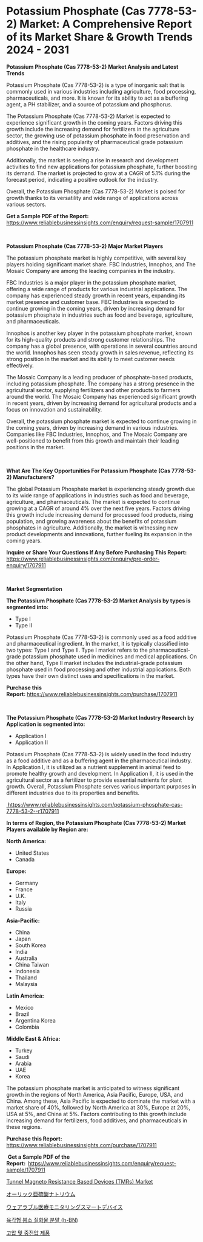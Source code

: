 <p><h1>Potassium Phosphate (Cas 7778-53-2) Market: A Comprehensive Report of its Market Share & Growth Trends 2024 - 2031</h1></p><p><strong>Potassium Phosphate (Cas 7778-53-2) Market Analysis and Latest Trends</strong></p>
<p><p>Potassium Phosphate (Cas 7778-53-2) is a type of inorganic salt that is commonly used in various industries including agriculture, food processing, pharmaceuticals, and more. It is known for its ability to act as a buffering agent, a PH stabilizer, and a source of potassium and phosphorus.</p><p>The Potassium Phosphate (Cas 7778-53-2) Market is expected to experience significant growth in the coming years. Factors driving this growth include the increasing demand for fertilizers in the agriculture sector, the growing use of potassium phosphate in food preservation and additives, and the rising popularity of pharmaceutical grade potassium phosphate in the healthcare industry.</p><p>Additionally, the market is seeing a rise in research and development activities to find new applications for potassium phosphate, further boosting its demand. The market is projected to grow at a CAGR of 5.1% during the forecast period, indicating a positive outlook for the industry.</p><p>Overall, the Potassium Phosphate (Cas 7778-53-2) Market is poised for growth thanks to its versatility and wide range of applications across various sectors.</p></p>
<p><strong>Get a Sample PDF of the Report:&nbsp;</strong> <a href="https://www.reliablebusinessinsights.com/enquiry/request-sample/1707911">https://www.reliablebusinessinsights.com/enquiry/request-sample/1707911</a></p>
<p>&nbsp;</p>
<p><strong>Potassium Phosphate (Cas 7778-53-2) Major Market Players</strong></p>
<p><p>The potassium phosphate market is highly competitive, with several key players holding significant market share. FBC Industries, Innophos, and The Mosaic Company are among the leading companies in the industry.</p><p>FBC Industries is a major player in the potassium phosphate market, offering a wide range of products for various industrial applications. The company has experienced steady growth in recent years, expanding its market presence and customer base. FBC Industries is expected to continue growing in the coming years, driven by increasing demand for potassium phosphate in industries such as food and beverage, agriculture, and pharmaceuticals.</p><p>Innophos is another key player in the potassium phosphate market, known for its high-quality products and strong customer relationships. The company has a global presence, with operations in several countries around the world. Innophos has seen steady growth in sales revenue, reflecting its strong position in the market and its ability to meet customer needs effectively.</p><p>The Mosaic Company is a leading producer of phosphate-based products, including potassium phosphate. The company has a strong presence in the agricultural sector, supplying fertilizers and other products to farmers around the world. The Mosaic Company has experienced significant growth in recent years, driven by increasing demand for agricultural products and a focus on innovation and sustainability.</p><p>Overall, the potassium phosphate market is expected to continue growing in the coming years, driven by increasing demand in various industries. Companies like FBC Industries, Innophos, and The Mosaic Company are well-positioned to benefit from this growth and maintain their leading positions in the market.</p></p>
<p>&nbsp;</p>
<p><strong>What Are The Key Opportunities For Potassium Phosphate (Cas 7778-53-2) Manufacturers?</strong></p>
<p><p>The global Potassium Phosphate market is experiencing steady growth due to its wide range of applications in industries such as food and beverage, agriculture, and pharmaceuticals. The market is expected to continue growing at a CAGR of around 4% over the next five years. Factors driving this growth include increasing demand for processed food products, rising population, and growing awareness about the benefits of potassium phosphates in agriculture. Additionally, the market is witnessing new product developments and innovations, further fueling its expansion in the coming years.</p></p>
<p><strong>Inquire or Share Your Questions If Any Before Purchasing This Report:</strong> <a href="https://www.reliablebusinessinsights.com/enquiry/pre-order-enquiry/1707911">https://www.reliablebusinessinsights.com/enquiry/pre-order-enquiry/1707911</a></p>
<p>&nbsp;</p>
<p><strong>Market Segmentation</strong></p>
<p><strong>The Potassium Phosphate (Cas 7778-53-2) Market Analysis by types is segmented into:</strong></p>
<p><ul><li>Type I</li><li>Type II</li></ul></p>
<p><p>Potassium Phosphate (Cas 7778-53-2) is commonly used as a food additive and pharmaceutical ingredient. In the market, it is typically classified into two types: Type I and Type II. Type I market refers to the pharmaceutical-grade potassium phosphate used in medicines and medical applications. On the other hand, Type II market includes the industrial-grade potassium phosphate used in food processing and other industrial applications. Both types have their own distinct uses and specifications in the market.</p></p>
<p><strong>Purchase this Report:&nbsp;</strong><a href="https://www.reliablebusinessinsights.com/purchase/1707911">https://www.reliablebusinessinsights.com/purchase/1707911</a></p>
<p>&nbsp;</p>
<p><strong>The Potassium Phosphate (Cas 7778-53-2) Market Industry Research by Application is segmented into:</strong></p>
<p><ul><li>Application I</li><li>Application II</li></ul></p>
<p><p>Potassium Phosphate (Cas 7778-53-2) is widely used in the food industry as a food additive and as a buffering agent in the pharmaceutical industry. In Application I, it is utilized as a nutrient supplement in animal feed to promote healthy growth and development. In Application II, it is used in the agricultural sector as a fertilizer to provide essential nutrients for plant growth. Overall, Potassium Phosphate serves various important purposes in different industries due to its properties and benefits.</p></p>
<p><a href="https://www.reliablebusinessinsights.com/potassium-phosphate-cas-7778-53-2--r1707911">&nbsp;https://www.reliablebusinessinsights.com/potassium-phosphate-cas-7778-53-2--r1707911</a></p>
<p><strong>In terms of Region, the Potassium Phosphate (Cas 7778-53-2) Market Players available by Region are:</strong></p>
<p>
    <p> <strong> North America: </strong>
        <ul>
            <li>United States</li>
            <li>Canada</li>
        </ul>
        </p> 
    <p> <strong> Europe: </strong>
        <ul>
            <li>Germany</li>
            <li>France</li>
            <li>U.K.</li>
            <li>Italy</li>
            <li>Russia</li>
        </ul>
        </p> 
    <p> <strong> Asia-Pacific: </strong>
        <ul>
            <li>China</li>
            <li>Japan</li>
            <li>South Korea</li>
            <li>India</li>
            <li>Australia</li>
            <li>China Taiwan</li>
            <li>Indonesia</li>
            <li>Thailand</li>
            <li>Malaysia</li>
        </ul>
        </p> 
    <p> <strong> Latin America: </strong>
        <ul>
            <li>Mexico</li>
            <li>Brazil</li>
            <li>Argentina Korea</li>
            <li>Colombia</li>
        </ul>
        </p> 
    <p> <strong> Middle East & Africa: </strong>
        <ul>
            <li>Turkey</li>
            <li>Saudi</li>
            <li>Arabia</li>
            <li>UAE</li>
            <li>Korea</li>
        </ul>
    </p>
    </p>
<p><p>The potassium phosphate market is anticipated to witness significant growth in the regions of North America, Asia Pacific, Europe, USA, and China. Among these, Asia Pacific is expected to dominate the market with a market share of 40%, followed by North America at 30%, Europe at 20%, USA at 5%, and China at 5%. Factors contributing to this growth include increasing demand for fertilizers, food additives, and pharmaceuticals in these regions.</p></p>
<p><strong>Purchase this Report: </strong><a href="https://www.reliablebusinessinsights.com/purchase/1707911">https://www.reliablebusinessinsights.com/purchase/1707911</a></p>
<p>&nbsp;<strong>Get a Sample PDF of the Report:&nbsp;&nbsp;</strong><a href="https://www.reliablebusinessinsights.com/enquiry/request-sample/1707911">https://www.reliablebusinessinsights.com/enquiry/request-sample/1707911</a></p>
<p><strong></strong></p>
<p><p><a href="https://issuu.com/reportprime-2/docs/tunnel-magneto-resistance-based-devices-tmrs-marke">Tunnel Magneto Resistance Based Devices (TMRs) Market</a></p><p><a href="https://github.com/mares423/Market-Research-Report-List-1/blob/main/3906656103526.md">オーリック亜硫酸ナトリウム</a></p><p><a href="https://github.com/FredaJerde/Market-Research-Report-List-1/blob/main/9507951103527.md">ウェアラブル医療モニタリングスマートデバイス</a></p><p><a href="https://github.com/crfsywufhm81415/Market-Research-Report-List-2/blob/main/557379696994.md">육각형 붕소 질화물 분말 (h-BN)</a></p><p><a href="https://github.com/vs10l4sfg5c/Market-Research-Report-List-2/blob/main/225620996995.md">고압 및 중전압 제품</a></p></p>